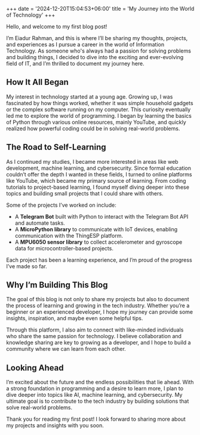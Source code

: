 +++
date = '2024-12-20T15:04:53+06:00'
title = 'My Journey into the World of Technology'
+++

Hello, and welcome to my first blog post!

I’m Eiadur Rahman, and this is where I’ll be sharing my thoughts, projects, and experiences as I pursue a career in the world of Information Technology. As someone who's always had a passion for solving problems and building things, I decided to dive into the exciting and ever-evolving field of IT, and I’m thrilled to document my journey here.

## How It All Began

My interest in technology started at a young age. Growing up, I was fascinated by how things worked, whether it was simple household gadgets or the complex software running on my computer. This curiosity eventually led me to explore the world of programming. I began by learning the basics of Python through various online resources, mainly YouTube, and quickly realized how powerful coding could be in solving real-world problems.

## The Road to Self-Learning

As I continued my studies, I became more interested in areas like web development, machine learning, and cybersecurity. Since formal education couldn’t offer the depth I wanted in these fields, I turned to online platforms like YouTube, which became my primary source of learning. From coding tutorials to project-based learning, I found myself diving deeper into these topics and building small projects that I could share with others.

Some of the projects I’ve worked on include:
- A **Telegram Bot** built with Python to interact with the Telegram Bot API and automate tasks.
- A **MicroPython library** to communicate with IoT devices, enabling communication with the ThingESP platform.
- A **MPU6050 sensor library** to collect accelerometer and gyroscope data for microcontroller-based projects.

Each project has been a learning experience, and I’m proud of the progress I’ve made so far.

## Why I’m Building This Blog

The goal of this blog is not only to share my projects but also to document the process of learning and growing in the tech industry. Whether you’re a beginner or an experienced developer, I hope my journey can provide some insights, inspiration, and maybe even some helpful tips.

Through this platform, I also aim to connect with like-minded individuals who share the same passion for technology. I believe collaboration and knowledge sharing are key to growing as a developer, and I hope to build a community where we can learn from each other.

## Looking Ahead

I’m excited about the future and the endless possibilities that lie ahead. With a strong foundation in programming and a desire to learn more, I plan to dive deeper into topics like AI, machine learning, and cybersecurity. My ultimate goal is to contribute to the tech industry by building solutions that solve real-world problems.

Thank you for reading my first post! I look forward to sharing more about my projects and insights with you soon.


